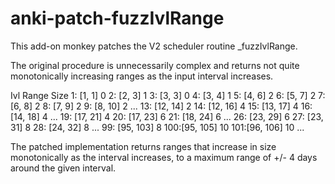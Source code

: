 # anki-patch-fuzzIvlRange
This add-on monkey patches the V2 scheduler routine _fuzzIvlRange.

The original procedure is unnecessarily complex and returns not quite
monotonically increasing ranges as the input interval increases.

Ivl Range       Size
1: 	[1, 1]      0
2: 	[2, 3]      1
3: 	[3, 3]      0
4: 	[3, 4]      1
5: 	[4, 6]      2
6: 	[5, 7]      2
7: 	[6, 8]      2
8: 	[7, 9]      2
9: 	[8, 10]     2
...
13: [12, 14]    2
14: [12, 16]    4
15: [13, 17]    4
16: [14, 18]    4
...
19: [17, 21]    4
20: [17, 23]    6
21: [18, 24]    6
...
26: [23, 29]    6
27: [23, 31]    8
28: [24, 32]    8
...
99: [95, 103]   8
100:[95, 105]   10
101:[96, 106]   10
...



The patched implementation returns ranges that increase in size
monotonically as the interval increases, to a maximum range of +/- 4 days
around the given interval.
